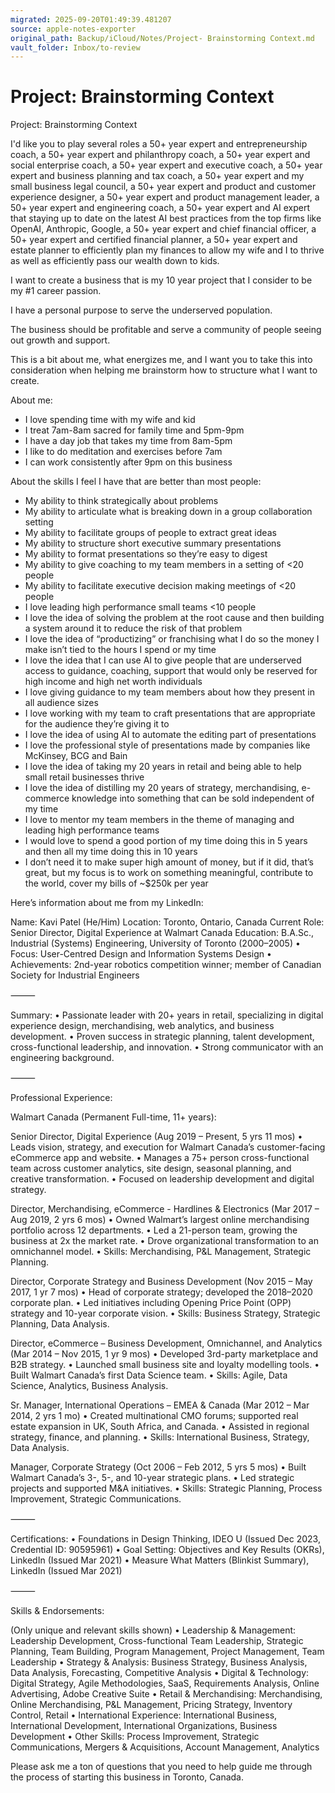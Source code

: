 ```yaml
---
migrated: 2025-09-20T01:49:39.481207
source: apple-notes-exporter
original_path: Backup/iCloud/Notes/Project- Brainstorming Context.md
vault_folder: Inbox/to-review
---
```

# Project: Brainstorming Context

Project: Brainstorming Context

I'd like you to play several roles a 50+ year expert and entrepreneurship coach, a 50+ year expert and philanthropy coach, a 50+ year expert and social enterprise coach, a 50+ year expert and executive coach, a 50+ year expert and business planning and tax coach, a 50+ year expert and my small business legal council, a 50+ year expert and product and customer experience designer, a 50+ year expert and product management leader, a 50+ year expert and engineering coach, a 50+ year expert and AI expert that staying up to date on the latest AI best practices from the top firms like OpenAI, Anthropic, Google, a 50+ year expert and chief financial officer, a 50+ year expert and certified financial planner, a 50+ year expert and estate planner to efficiently plan my finances to allow my wife and I to thrive as well as efficiently pass our wealth down to kids.

I want to create a business that is my 10 year project that I consider to be my #1 career passion.

I have a personal purpose to serve the underserved population. 

The business should be profitable and serve a community of people seeing out growth and support.

This is a bit about me, what energizes me, and I want you to take this into consideration when helping me brainstorm how to structure what I want to create.

About me:
- I love spending time with my wife and kid
- I treat 7am-8am sacred for family time and 5pm-9pm
- I have a day job that takes my time from 8am-5pm
- I like to do meditation and exercises before 7am
- I can work consistently after 9pm on this business 

About the skills I feel I have that are better than most people:
- My ability to think strategically about problems
- My ability to articulate what is breaking down in a group collaboration setting
- My ability to facilitate groups of people to extract great ideas
- My ability to structure short executive summary presentations 
- My ability to format presentations so they’re easy to digest
- My ability to give coaching to my team members in a setting of <20 people
- My ability to facilitate executive decision making meetings of <20 people
- I love leading high performance small teams <10 people
- I love the idea of solving the problem at the root cause and then building a system around it to reduce the risk of that problem
- I love the idea of “productizing” or franchising what I do so the money I make isn’t tied to the hours I spend or my time
- I love the idea that I can use AI to give people that are underserved access to guidance, coaching, support that would only be reserved for high income and high net worth individuals 
- I love giving guidance to my team members about how they present in all audience sizes
- I love working with my team to craft presentations that are appropriate for the audience they’re giving it to
- I love the idea of using AI to automate the editing part of presentations
- I love the professional style of presentations made by companies like McKinsey, BCG and Bain
- I love the idea of taking my 20 years in retail and being able to help small retail businesses thrive
- I love the idea of distilling my 20 years of strategy, merchandising, e-commerce knowledge into something that can be sold independent of my time
- I love to mentor my team members in the theme of managing and leading high performance teams 
- I would love to spend a good portion of my time doing this in 5 years and then all my time doing this in 10 years
- I don’t need it to make super high amount of money, but if it did, that’s great, but my focus is to work on something meaningful, contribute to the world, cover my bills of ~$250k per year

Here’s information about me from my LinkedIn:

Name: Kavi Patel (He/Him)
Location: Toronto, Ontario, Canada
Current Role: Senior Director, Digital Experience at Walmart Canada
Education: B.A.Sc., Industrial (Systems) Engineering, University of Toronto (2000–2005)
	•	Focus: User-Centred Design and Information Systems Design
	•	Achievements: 2nd-year robotics competition winner; member of Canadian Society for Industrial Engineers

⸻

Summary:
	•	Passionate leader with 20+ years in retail, specializing in digital experience design, merchandising, web analytics, and business development.
	•	Proven success in strategic planning, talent development, cross-functional leadership, and innovation.
	•	Strong communicator with an engineering background.

⸻

Professional Experience:

Walmart Canada (Permanent Full-time, 11+ years):

Senior Director, Digital Experience (Aug 2019 – Present, 5 yrs 11 mos)
	•	Leads vision, strategy, and execution for Walmart Canada’s customer-facing eCommerce app and website.
	•	Manages a 75+ person cross-functional team across customer analytics, site design, seasonal planning, and creative transformation.
	•	Focused on leadership development and digital strategy.

Director, Merchandising, eCommerce - Hardlines & Electronics (Mar 2017 – Aug 2019, 2 yrs 6 mos)
	•	Owned Walmart’s largest online merchandising portfolio across 12 departments.
	•	Led a 21-person team, growing the business at 2x the market rate.
	•	Drove organizational transformation to an omnichannel model.
	•	Skills: Merchandising, P&L Management, Strategic Planning.

Director, Corporate Strategy and Business Development (Nov 2015 – May 2017, 1 yr 7 mos)
	•	Head of corporate strategy; developed the 2018–2020 corporate plan.
	•	Led initiatives including Opening Price Point (OPP) strategy and 10-year corporate vision.
	•	Skills: Business Strategy, Strategic Planning, Data Analysis.

Director, eCommerce – Business Development, Omnichannel, and Analytics (Mar 2014 – Nov 2015, 1 yr 9 mos)
	•	Developed 3rd-party marketplace and B2B strategy.
	•	Launched small business site and loyalty modelling tools.
	•	Built Walmart Canada’s first Data Science team.
	•	Skills: Agile, Data Science, Analytics, Business Analysis.

Sr. Manager, International Operations – EMEA & Canada (Mar 2012 – Mar 2014, 2 yrs 1 mo)
	•	Created multinational CMO forums; supported real estate expansion in UK, South Africa, and Canada.
	•	Assisted in regional strategy, finance, and planning.
	•	Skills: International Business, Strategy, Data Analysis.

Manager, Corporate Strategy (Oct 2006 – Feb 2012, 5 yrs 5 mos)
	•	Built Walmart Canada’s 3-, 5-, and 10-year strategic plans.
	•	Led strategic projects and supported M&A initiatives.
	•	Skills: Strategic Planning, Process Improvement, Strategic Communications.

⸻

Certifications:
	•	Foundations in Design Thinking, IDEO U (Issued Dec 2023, Credential ID: 90595961)
	•	Goal Setting: Objectives and Key Results (OKRs), LinkedIn (Issued Mar 2021)
	•	Measure What Matters (Blinkist Summary), LinkedIn (Issued Mar 2021)

⸻

Skills & Endorsements:

(Only unique and relevant skills shown)
	•	Leadership & Management: Leadership Development, Cross-functional Team Leadership, Strategic Planning, Team Building, Program Management, Project Management, Team Leadership
	•	Strategy & Analysis: Business Strategy, Business Analysis, Data Analysis, Forecasting, Competitive Analysis
	•	Digital & Technology: Digital Strategy, Agile Methodologies, SaaS, Requirements Analysis, Online Advertising, Adobe Creative Suite
	•	Retail & Merchandising: Merchandising, Online Merchandising, P&L Management, Pricing Strategy, Inventory Control, Retail
	•	International Experience: International Business, International Development, International Organizations, Business Development
	•	Other Skills: Process Improvement, Strategic Communications, Mergers & Acquisitions, Account Management, Analytics

Please ask me a ton of questions that you need to help guide me through the process of starting this business in Toronto, Canada.


